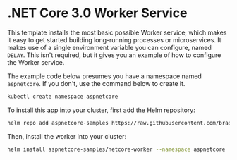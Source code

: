 # .NET Core 3.0 Worker Service

This template installs the most basic possible Worker service, which makes it easy to get started building long-running processes or microservices. It makes use of a single environment variable you can configure, named `DELAY`. This isn't required, but it gives you an example of how to configure the Worker service.

The example code below presumes you have a namespace named `aspnetcore`. If you don't, use the command below to create it. 

```bash
kubectl create namespace aspnetcore
```

To install this app into your cluster, first add the Helm repository:

```bash
helm repo add aspnetcore-samples https://raw.githubusercontent.com/bradygaster/helm-charts/master/
```

Then, install the worker into your cluster:

```bash
helm install aspnetcore-samples/netcore-worker --namespace aspnetcore
```